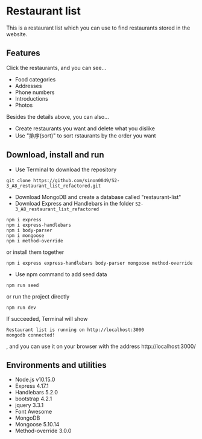 # Restaurant list

This is a restaurant list which you can use to find restaurants stored in the website.

## Features

Click the restaurants, and you can see...
  + Food categories
  + Addresses
  + Phone numbers
  + Introductions
  + Photos
  
Besides the details above, you can also...
  + Create restaurants you want and delete what you dislike
  + Use "排序(sort)" to sort rstaurants by the order you want

## Download, install and run
+ Use Terminal to download the repository
```
git clone https://github.com/sinon0049/S2-3_A8_restaurant_list_refactored.git
```
+ Download MongoDB and create a database called "restaurant-list"
+ Download Express and Handlebars in the folder ```S2-3_A8_restaurant_list_refactored```
```
npm i express
npm i express-handlebars
npm i body-parser
npm i mongoose
npm i method-override
```
or install them together
```
npm i express express-handlebars body-parser mongoose method-override
```
+ Use npm command to add seed data
```
npm run seed
```
or run the project directly
```
npm run dev
```
If succeeded, Terminal will show 
```
Restaurant list is running on http://localhost:3000
mongodb connected!
```
, and you can use it on your browser with the address http://localhost:3000/

## Environments and utilities
+ Node.js v10.15.0
+ Express 4.17.1
+ Handlebars 5.2.0
+ bootstrap 4.2.1
+ jquery 3.3.1
+ Font Awesome
+ MongoDB
+ Mongoose 5.10.14
+ Method-override 3.0.0
